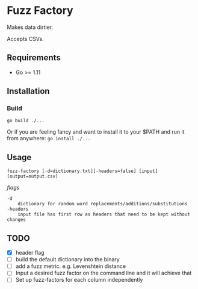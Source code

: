# Fuzz Factory
Makes data dirtier.

Accepts CSVs.
## Requirements
- Go >= 1.11

## Installation

### Build

`go build ./...`

Or if you are feeling fancy and want to install it to your $PATH and run it from anywhere:
`go install ./...`
## Usage
`fuzz-factory [-d=dictionary.txt][-headers=false] [input] [output=output.csv]`

*flags*

    -d
        dictionary for random word replacements/additions/substitutions
    -headers
        input file has first row as headers that need to be kept without changes



## TODO
- [x] header flag
- [ ] build the default dictionary into the binary
- [ ] add a fuzz metric. e.g. Levenshtein distance
- [ ] Input a desired fuzz factor on the command line and it will achieve that
- [ ] Set up fuzz-factors for each column independently
